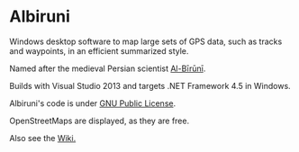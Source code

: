 # Albiruni

Windows desktop software to map large sets of GPS data, such as tracks and waypoints, in an efficient summarized style.

Named after the medieval Persian scientist [Al-Bīrūnī](https://en.wikipedia.org/wiki/Al-Biruni).

Builds with Visual Studio 2013 and targets .NET Framework 4.5 in Windows.

Albiruni's code is under [GNU Public License](./LICENSE).

OpenStreetMaps are displayed, as they are free. 

Also see the [Wiki.](../../wiki)
